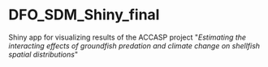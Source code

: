 # DFO_SDM_Shiny_final
Shiny app for visualizing results of the ACCASP project "_Estimating the interacting effects of groundfish predation and climate change on shellfish spatial distributions_"
